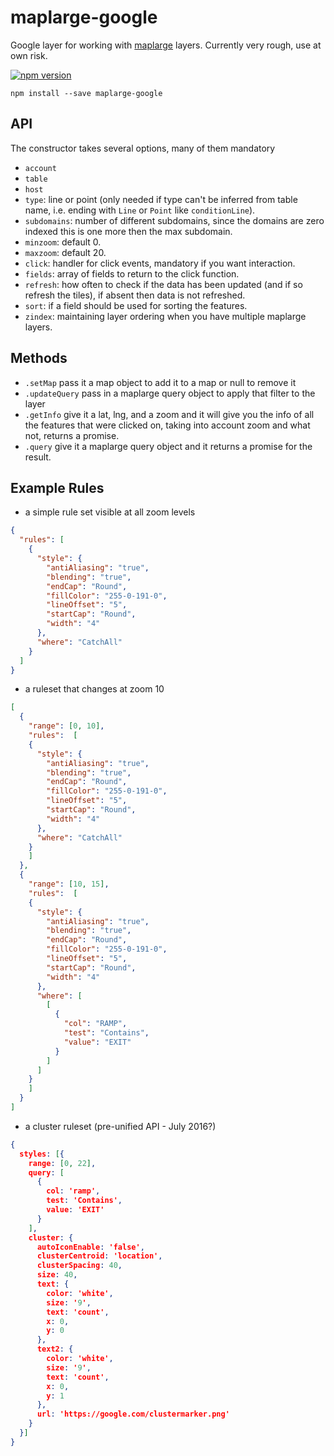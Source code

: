 # maplarge-google

Google layer for working with [maplarge](http://maplarge.com/) layers.
Currently very rough, use at own risk.

[![npm version](https://badge.fury.io/js/maplarge-google.svg)](https://badge.fury.io/js/maplarge-google)

```no-highlight
npm install --save maplarge-google
```

## API


The constructor takes several options, many of them mandatory

- `account`
- `table`
- `host`
- `type`: line or point (only needed if type can't be inferred from table name, i.e. ending with `Line` or `Point` like `conditionLine`).
- `subdomains`: number of different subdomains, since the domains are zero indexed this is one more then the max subdomain.
- `minzoom`: default 0.
- `maxzoom`: default 20.
- `click`: handler for click events, mandatory if you want interaction.
- `fields`: array of fields to return to the click function.
- `refresh`: how often to check if the data has been updated (and if so refresh the tiles), if absent then data is not refreshed.
- `sort`: if a field should be used for sorting the features.
- `zindex`: maintaining layer ordering when you have multiple maplarge layers.

## Methods

- `.setMap` pass it a map object to add it to a map or null to remove it
- `.updateQuery` pass in a maplarge query object to apply that filter to the layer
- `.getInfo` give it a lat, lng, and a zoom and it will give you the info of all the features that were clicked on, taking into account zoom and what not, returns a promise.
- `.query` give it a maplarge query object and it returns a promise for the result.

## Example Rules

* a simple rule set visible at all zoom levels

```json
{
  "rules": [
    {
      "style": {
        "antiAliasing": "true",
        "blending": "true",
        "endCap": "Round",
        "fillColor": "255-0-191-0",
        "lineOffset": "5",
        "startCap": "Round",
        "width": "4"
      },
      "where": "CatchAll"
    }
  ]
}
```

* a ruleset that changes at zoom 10

```json
[
  {
    "range": [0, 10],
    "rules":  [
    {
      "style": {
        "antiAliasing": "true",
        "blending": "true",
        "endCap": "Round",
        "fillColor": "255-0-191-0",
        "lineOffset": "5",
        "startCap": "Round",
        "width": "4"
      },
      "where": "CatchAll"
    }
    ]
  },
  {
    "range": [10, 15],
    "rules":  [
    {
      "style": {
        "antiAliasing": "true",
        "blending": "true",
        "endCap": "Round",
        "fillColor": "255-0-191-0",
        "lineOffset": "5",
        "startCap": "Round",
        "width": "4"
      },
      "where": [
        [
          {
            "col": "RAMP",
            "test": "Contains",
            "value": "EXIT"
          }
        ]
      ]
    }
    ]
  }
]
```

* a cluster ruleset (pre-unified API - July 2016?)

```json
{
  styles: [{
    range: [0, 22],
    query: [
      {
        col: 'ramp',
        test: 'Contains',
        value: 'EXIT'
      }
    ],
    cluster: {
      autoIconEnable: 'false',
      clusterCentroid: 'location',
      clusterSpacing: 40,
      size: 40,
      text: {
        color: 'white',
        size: '9',
        text: 'count',
        x: 0,
        y: 0
      },
      text2: {
        color: 'white',
        size: '9',
        text: 'count',
        x: 0,
        y: 1
      },
      url: 'https://google.com/clustermarker.png'
    }
  }]
}
```
